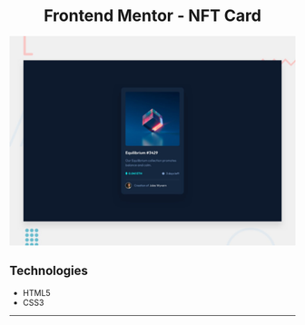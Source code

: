 <center>

# Frontend Mentor - NFT Card

</center>

![Design preview for the NFT preview card component coding challenge](./design/desktop-preview.jpg)

## Technologies
- HTML5
- CSS3

---